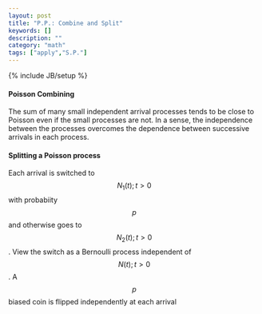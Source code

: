 ```yaml
---
layout: post
title: "P.P.: Combine and Split"
keywords: [] 
description: ""
category: "math"
tags: ["apply","S.P."]
---
```

{% include JB/setup %}

#### Poisson Combining
The sum of many small independent arrival processes tends to be close to Poisson
even if the small processes are not.  In a sense, the independence between the
processes overcomes the dependence between successive arrivals in each process.

#### Splitting a Poisson process
Each arrival is switched to $${N_1(t);t>0}$$ with probabiity $$p$$ and otherwise
goes to $${N_2(t);t>0}$$.  View the switch as a Bernoulli process independent of
$${N(t);t>0}$$. A $$p$$ biased coin is flipped independently at each arrival

